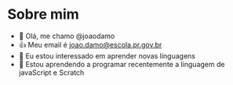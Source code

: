 # Sobre mim
- 👋 Olá, me chamo @joaodamo
- 👍 Meu email é joao.damo@escola.pr.gov.br
- 👀 Eu estou interessado em aprender novas linguagens
- 🌱 Estou aprendendo a programar recentemente a linguagem de javaScript e Scratch
